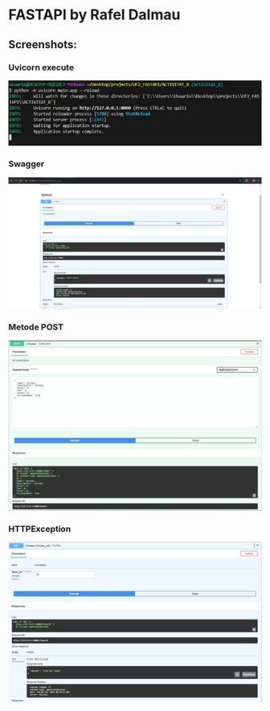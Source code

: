 # FASTAPI by Rafel Dalmau

## Screenshots:

### Uvicorn execute
![uvicorn](img/uvicorn.JPG)
### Swagger
![swagger](img/swagger.JPG)
### Metode POST
![post](img/post.JPG)
### HTTPException
![not_found](img/not_found.JPG)



